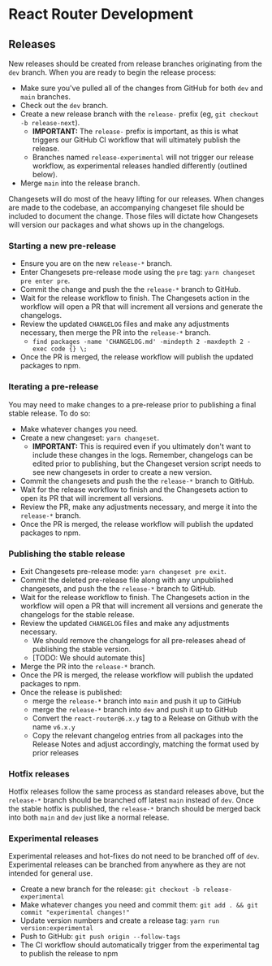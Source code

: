 # React Router Development

## Releases

New releases should be created from release branches originating from the `dev` branch. When you are ready to begin the release process:

- Make sure you've pulled all of the changes from GitHub for both `dev` and `main` branches.
- Check out the `dev` branch.
- Create a new release branch with the `release-` prefix (eg, `git checkout -b release-next`).
  - **IMPORTANT:** The `release-` prefix is important, as this is what triggers our GitHub CI workflow that will ultimately publish the release.
  - Branches named `release-experimental` will not trigger our release workflow, as experimental releases handled differently (outlined below).
- Merge `main` into the release branch.

Changesets will do most of the heavy lifting for our releases. When changes are made to the codebase, an accompanying changeset file should be included to document the change. Those files will dictate how Changesets will version our packages and what shows up in the changelogs.

### Starting a new pre-release

- Ensure you are on the new `release-*` branch.
- Enter Changesets pre-release mode using the `pre` tag: `yarn changeset pre enter pre`.
- Commit the change and push the the `release-*` branch to GitHub.
- Wait for the release workflow to finish. The Changesets action in the workflow will open a PR that will increment all versions and generate the changelogs.
- Review the updated `CHANGELOG` files and make any adjustments necessary, then merge the PR into the `release-*` branch.
  - `find packages -name 'CHANGELOG.md' -mindepth 2 -maxdepth 2 -exec code {} \;`
- Once the PR is merged, the release workflow will publish the updated packages to npm.

### Iterating a pre-release

You may need to make changes to a pre-release prior to publishing a final stable release. To do so:

- Make whatever changes you need.
- Create a new changeset: `yarn changeset`.
  - **IMPORTANT:** This is required even if you ultimately don't want to include these changes in the logs. Remember, changelogs can be edited prior to publishing, but the Changeset version script needs to see new changesets in order to create a new version.
- Commit the changesets and push the the `release-*` branch to GitHub.
- Wait for the release workflow to finish and the Changesets action to open its PR that will increment all versions.
- Review the PR, make any adjustments necessary, and merge it into the `release-*` branch.
- Once the PR is merged, the release workflow will publish the updated packages to npm.

### Publishing the stable release

- Exit Changesets pre-release mode: `yarn changeset pre exit`.
- Commit the deleted pre-release file along with any unpublished changesets, and push the the `release-*` branch to GitHub.
- Wait for the release workflow to finish. The Changesets action in the workflow will open a PR that will increment all versions and generate the changelogs for the stable release.
- Review the updated `CHANGELOG` files and make any adjustments necessary.
  - We should remove the changelogs for all pre-releases ahead of publishing the stable version.
  - [TODO: We should automate this]
- Merge the PR into the `release-*` branch.
- Once the PR is merged, the release workflow will publish the updated packages to npm.
- Once the release is published:
  - merge the `release-*` branch into `main` and push it up to GitHub
  - merge the `release-*` branch into `dev` and push it up to GitHub
  - Convert the `react-router@6.x.y` tag to a Release on Github with the name `v6.x.y`
  - Copy the relevant changelog entries from all packages into the Release Notes and adjust accordingly, matching the format used by prior releases

### Hotfix releases

Hotfix releases follow the same process as standard releases above, but the `release-*` branch should be branched off latest `main` instead of `dev`. Once the stable hotfix is published, the `release-*` branch should be merged back into both `main` and `dev` just like a normal release.

### Experimental releases

Experimental releases and hot-fixes do not need to be branched off of `dev`. Experimental releases can be branched from anywhere as they are not intended for general use.

- Create a new branch for the release: `git checkout -b release-experimental`
- Make whatever changes you need and commit them: `git add . && git commit "experimental changes!"`
- Update version numbers and create a release tag: `yarn run version:experimental`
- Push to GitHub: `git push origin --follow-tags`
- The CI workflow should automatically trigger from the experimental tag to publish the release to npm
